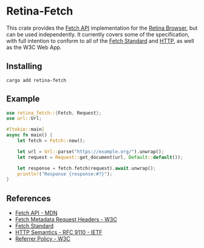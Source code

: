 # Retina-Fetch
This crate provides the [Fetch API](https://developer.mozilla.org/en-US/docs/Web/API/Fetch_API) implementation for the [Retina Browser](https://github.com/usadson/retina), but can be used independently. It currently covers some of the specification, with full intention to conform to all of the [Fetch Standard](https://fetch.spec.whatwg.org/) and [HTTP](https://httpwg.org/specs/rfc9110.html), as well as the W3C Web App.

## Installing
```
cargo add retina-fetch
```

## Example
```rust
use retina_fetch::{Fetch, Request};
use url::Url;

#[tokio::main]
async fn main() {
    let fetch = Fetch::new();

    let url = Url::parse("https://example.org/").unwrap();
    let request = Request::get_document(url, Default::default());

    let response = fetch.fetch(request).await.unwrap();
    println!("Response {response:#?}");
}
```

## References
* [Fetch API - MDN](https://developer.mozilla.org/en-US/docs/Web/API/Fetch_API)
* [Fetch Metadata Request Headers - W3C](https://w3c.github.io/webappsec-fetch-metadata/)
* [Fetch Standard](https://fetch.spec.whatwg.org/)
* [HTTP Semantics - RFC 9110 - IETF](https://httpwg.org/specs/rfc9110.html)
* [Referrer Policy - W3C](https://www.w3.org/TR/referrer-policy/)
